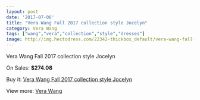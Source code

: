 ```yaml
---
layout: post
date: '2017-07-06'
title: "Vera Wang Fall 2017 collection style Jocelyn"
category: Vera Wang
tags: ["wang","vera","collection","style","dresses"]
image: http://img.hectodress.com/22342-thickbox_default/vera-wang-fall-2012-collection-style-jocelyn.jpg
---
```

Vera Wang Fall 2017 collection style Jocelyn

On Sales: **$274.08**
<a href="https://www.hectodress.com/vera-wang/10382-vera-wang-fall-2012-collection-style-jocelyn.html"><amp-img layout="responsive" width="600" height="600" src="//img.hectodress.com/22342-thickbox_default/vera-wang-fall-2012-collection-style-jocelyn.jpg" alt="Vera Wang Fall 2017 collection style Jocelyn 0" /></a>
<a href="https://www.hectodress.com/vera-wang/10382-vera-wang-fall-2012-collection-style-jocelyn.html"><amp-img layout="responsive" width="600" height="600" src="//img.hectodress.com/22343-thickbox_default/vera-wang-fall-2012-collection-style-jocelyn.jpg" alt="Vera Wang Fall 2017 collection style Jocelyn 1" /></a>

Buy it: [Vera Wang Fall 2017 collection style Jocelyn](https://www.hectodress.com/vera-wang/10382-vera-wang-fall-2012-collection-style-jocelyn.html "Vera Wang Fall 2017 collection style Jocelyn")

View more: [Vera Wang](https://www.hectodress.com/169-vera-wang "Vera Wang")